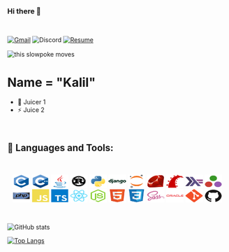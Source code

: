 ### Hi there 👋

<div style="display: inline_block"><br>
    
[![Gmail](https://img.shields.io/badge/Gmail-kalilsaldanha@gmail.com-F70E0E?style=flat&labelColor=0D0D0D&logo=Gmail)](mailto:kalilsaldanha@gmail.com)
![Discord](https://img.shields.io/badge/Discord-Klil%237902-%237289DA?style=flat&labelColor=0D0D0D&logo=discord&Color=white)
[![Resume](https://img.shields.io/badge/Resume-0EF71D?style=flat&labelColor=0D0D0D&logo=DocuSign&Color=white)](https://github.com/hawkilol/hawkilol/raw/master/Resume.pdf)

<img src="http://i.stack.imgur.com/SBv4T.gif" align="center" alt="this slowpoke moves"  width="250" />

</div>

# Name = "Kalil"
- 🌱 Juicer 1
- ⚡ Juice 2
<br />
  
## 🧰 Languages and Tools:

<div style="display: inline_block"><br>
<p align="center">
  <img alt="C" height="30" width="40" src="https://raw.githubusercontent.com/devicons/devicon/master/icons/c/c-original.svg">
  <img alt="CPP" height="30" width="40" src="https://raw.githubusercontent.com/devicons/devicon/master/icons/cplusplus/cplusplus-original.svg">
  
  <img alt="Java" height="30" width="40" src="https://raw.githubusercontent.com/devicons/devicon/master/icons/java/java-original.svg">
  
  <img alt="Rust" height="30" width="40" src="https://raw.githubusercontent.com/devicons/devicon/master/icons/rust/rust-plain.svg">

  <img alt="Python" height="30" width="40" src="https://raw.githubusercontent.com/devicons/devicon/master/icons/python/python-original.svg">
  <img alt="Django" height="30" width="40" src="https://raw.githubusercontent.com/devicons/devicon/master/icons/django/django-plain-wordmark.svg">
  <img alt="Jupyter" height="30" width="40" src="https://raw.githubusercontent.com/devicons/devicon/master/icons/jupyter/jupyter-original.svg">

  <img alt="Ruby" height="30" width="40" src="https://raw.githubusercontent.com/devicons/devicon/master/icons/ruby/ruby-original.svg">
  <img alt="Rails" height="30" width="40" src="https://raw.githubusercontent.com/devicons/devicon/master/icons/rails/rails-plain.svg">

  <img alt="Haskell" height="30" width="40" src="https://raw.githubusercontent.com/devicons/devicon/master/icons/haskell/haskell-original.svg">
  <img alt="Julia" height="30" width="40" src="https://raw.githubusercontent.com/devicons/devicon/master/icons/julia/julia-original.svg">
  <img alt="Php" height="30" width="40" src="https://raw.githubusercontent.com/devicons/devicon/master/icons/php/php-original.svg">

  <img alt="Js" height="30" width="40" src="https://raw.githubusercontent.com/devicons/devicon/master/icons/javascript/javascript-plain.svg">
  <img alt="Typescript" height="30" width="40" src="https://raw.githubusercontent.com/devicons/devicon/master/icons/typescript/typescript-original.svg">
  <img alt="React" height="30" width="40" src="https://raw.githubusercontent.com/devicons/devicon/master/icons/react/react-original.svg">
  <img alt="Nodejs" height="30" width="40" src="https://raw.githubusercontent.com/devicons/devicon/master/icons/nodejs/nodejs-original.svg">
  <img alt="HTML" height="30" width="40" src="https://raw.githubusercontent.com/devicons/devicon/master/icons/html5/html5-original.svg">
  <img alt="CSS" height="30" width="40" src="https://raw.githubusercontent.com/devicons/devicon/master/icons/css3/css3-original.svg">
  <img alt="SASS" height="30" width="40" src="https://raw.githubusercontent.com/devicons/devicon/master/icons/sass/sass-original.svg">
  
  <img alt="Oracle" height="30" width="40" src="https://raw.githubusercontent.com/devicons/devicon/master/icons/oracle/oracle-original.svg">

  <img alt="Git" height="30" width="40" src="https://raw.githubusercontent.com/devicons/devicon/master/icons/git/git-original.svg">
  <img alt="Github" height="30" width="40" src="https://raw.githubusercontent.com/devicons/devicon/master/icons/github/github-original.svg">
  </div>
 <br />
<!--## 🧰 Languages and Tools:
<p align="center">
<img src="https://raw.githubusercontent.com/github/explore/80688e429a7d4ef2fca1e82350fe8e3517d3494d/topics/python/python.png" alt="Python" height="40" style="vertical-align:top; margin:4px">
<img src="https://raw.githubusercontent.com/github/explore/80688e429a7d4ef2fca1e82350fe8e3517d3494d/topics/c/c.png" alt="c" height="40" style="vertical-align:top; margin:4px">
<img src="https://raw.githubusercontent.com/github/explore/80688e429a7d4ef2fca1e82350fe8e3517d3494d/topics/cpp/cpp.png" alt="CPP" height="40" style="vertical-align:top; margin:4px">
<img src="https://raw.githubusercontent.com/github/explore/5b3600551e122a3277c2c5368af2ad5725ffa9a1/topics/java/java.png" alt="Java" height="40" style="vertical-align:top; margin:4px">
<img src="https://raw.githubusercontent.com/github/explore/80688e429a7d4ef2fca1e82350fe8e3517d3494d/topics/ruby/ruby.png" alt="Ruby" height="40" style="vertical-align:top; margin:4px">
<img src="https://raw.githubusercontent.com/github/explore/80688e429a7d4ef2fca1e82350fe8e3517d3494d/topics/rails/rails.png" alt="Rails" height="40" style="vertical-align:top; margin:4px">
<img src="https://raw.githubusercontent.com/github/explore/80688e429a7d4ef2fca1e82350fe8e3517d3494d/topics/haskell/haskell.png" alt="Haskell" height="40" style="vertical-align:top; margin:4px">
<img src="https://raw.githubusercontent.com/github/explore/80688e429a7d4ef2fca1e82350fe8e3517d3494d/topics/javascript/javascript.png" alt="Javascript" height="40" style="vertical-align:top; margin:4px">
<img src="https://raw.githubusercontent.com/github/explore/80688e429a7d4ef2fca1e82350fe8e3517d3494d/topics/react/react.png" alt="React" height="40" style="vertical-align:top; margin:4px">
<img src="https://raw.githubusercontent.com/github/explore/80688e429a7d4ef2fca1e82350fe8e3517d3494d/topics/android/android.png" alt="Android" height="40" style="vertical-align:top; margin:4px">
  
 <img src="https://raw.githubusercontent.com/github/explore/80688e429a7d4ef2fca1e82350fe8e3517d3494d/topics/django/django.png" alt="Django" height="40" style="vertical-align:top; margin:4px">
<img src="https://raw.githubusercontent.com/github/explore/80688e429a7d4ef2fca1e82350fe8e3517d3494d/topics/html/html.png" alt="Html" height="40" style="vertical-align:top; margin:4px">
<img src="https://raw.githubusercontent.com/github/explore/80688e429a7d4ef2fca1e82350fe8e3517d3494d/topics/css/css.png" alt="Css" height="40" style="vertical-align:top; margin:4px">

<img src="https://raw.githubusercontent.com/github/explore/80688e429a7d4ef2fca1e82350fe8e3517d3494d/topics/jupyter-notebook/jupyter-notebook.png" alt="Jupyter" height="40" style="vertical-align:top; margin:4px">
<img src="https://raw.githubusercontent.com/github/explore/80688e429a7d4ef2fca1e82350fe8e3517d3494d/topics/tensorflow/tensorflow.png" alt="Tensor" height="40" style="vertical-align:top; margin:4px">
<img src="https://raw.githubusercontent.com/github/explore/80688e429a7d4ef2fca1e82350fe8e3517d3494d/topics/matlab/matlab.png" alt="Latex" height="40" style="vertical-align:top; margin:4px">
<img src="https://raw.githubusercontent.com/github/explore/80688e429a7d4ef2fca1e82350fe8e3517d3494d/topics/visual-studio-code/visual-studio-code.png" alt="VS Code" height="40" style="vertical-align:top; margin:4px">
  <img src="https://raw.githubusercontent.com/github/explore/80688e429a7d4ef2fca1e82350fe8e3517d3494d/topics/vim/vim.png" alt="Vim" height="40" style="vertical-align:top; margin:4px">
  
<img src="https://raw.githubusercontent.com/github/explore/80688e429a7d4ef2fca1e82350fe8e3517d3494d/topics/bootstrap/bootstrap.png" alt="Bootstrap" height="40" style="vertical-align:top; margin:4px">
<img src="https://raw.githubusercontent.com/github/explore/80688e429a7d4ef2fca1e82350fe8e3517d3494d/topics/nodejs/nodejs.png" alt="NodeJS" height="40" style="vertical-align:top; margin:4px">
<img src="https://raw.githubusercontent.com/github/explore/80688e429a7d4ef2fca1e82350fe8e3517d3494d/topics/mysql/mysql.png" alt="MySQL" height="40" style="vertical-align:top; margin:4px">
<img src="https://raw.githubusercontent.com/github/explore/80688e429a7d4ef2fca1e82350fe8e3517d3494d/topics/latex/latex.png" alt="Latex" height="40" style="vertical-align:top; margin:4px">
 <img src="https://cdn-icons-png.flaticon.com/512/5969/5969346.png" alt="Unity" height="40" style="vertical-align:top; margin:4px">
<img src="https://cdn-icons-png.flaticon.com/512/5968/5968866.png" alt="Github" height="40" style="vertical-align:top; margin:4px">
<img src="https://raw.githubusercontent.com/github/explore/80688e429a7d4ef2fca1e82350fe8e3517d3494d/topics/git/git.png" alt="Git" height="40" style="vertical-align:top; margin:4px">
<img src="https://raw.githubusercontent.com/github/explore/80688e429a7d4ef2fca1e82350fe8e3517d3494d/topics/terminal/terminal.png" alt="Terminal" height="40" style="vertical-align:top; margin:4px">
<img src="https://raw.githubusercontent.com/github/explore/80688e429a7d4ef2fca1e82350fe8e3517d3494d/topics/linux/linux.png" alt="Linux" height="40" style="vertical-align:top; margin:4px" alt="Windows" height="40" style="vertical-align:top; margin:4px">
<img src="https://raw.githubusercontent.com/github/explore/80688e429a7d4ef2fca1e82350fe8e3517d3494d/topics/windows/windows.png" alt="Windows" height="40" style="vertical-align:top; margin:4px">-->
 
![GitHub stats](https://github-readme-stats.vercel.app/api?username=hawkilol&show_icons=true&theme=radical&include_all_commits=true)

<!-- ![GitHub stats](https://github-readme-stats.vercel.app/api?username=kalil&show_icons=true&theme=tokyonight) -->
[![Top Langs](https://github-readme-stats.vercel.app/api/top-langs/?username=hawkilol&layout=compact&theme=radical)](https://github.com/hawkilol/github-readme-stats)


<!--![Top Langs](https://github-readme-stats.vercel.app/api/top-langs/?username=hawkilol&theme=tokyonight)-->

<!--
**hawkilol/hawkilol** is a ✨ _special_ ✨ repository because its `README.md` (this file) appears on your GitHub profile.

Here are some ideas to get you started:

- 🔭 I’m currently working on ...
- 🌱 I’m currently learning ...
- 👯 I’m looking to collaborate on ...
- 🤔 I’m looking for help with ...
- 💬 Ask me about ...
- 📫 How to reach me: ...
- 😄 Pronouns: ...
- ⚡ Fun fact: ...
-->

